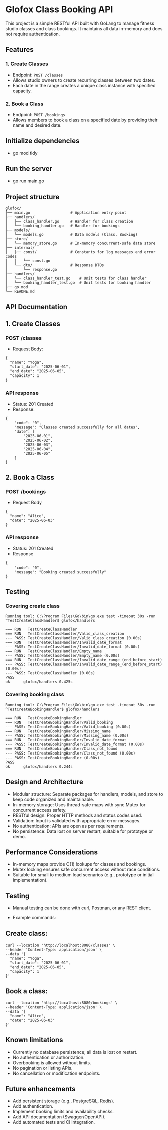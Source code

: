 # Glofox Class Booking API

This project is a simple RESTful API built with GoLang to manage fitness studio classes and class bookings. It maintains all data in-memory and does not require authentication.

## Features

### 1. Create Classes

- Endpoint: `POST /classes`
- Allows studio owners to create recurring classes between two dates.
- Each date in the range creates a unique class instance with specified capacity.

### 2. Book a Class

- Endpoint: `POST /bookings`
- Allows members to book a class on a specified date by providing their name and desired date.

## Initialize dependencies

- go mod tidy

## Run the server

- go run main.go

## Project structure

```
glofox/
├── main.go                  # Application entry point
├── handlers/
│   ├── class_handler.go     # Handler for class creation
│   └── booking_handler.go   # Handler for bookings
├── models/
│   └── models.go            # Data models (Class, Booking)
├── store/
│   └── memory_store.go      # In-memory concurrent-safe data store
├── internal/
│   ├── const/               # Constants for log messages and error codes
│   │   └── const.go
│   └── dto/                 # Response DTOs
│       └── response.go
├── handlers/
│   └── class_handler_test.go    # Unit tests for class handler
│   └── booking_handler_test.go  # Unit tests for booking handler
├── go.mod
└── README.md

```

## API Documentation

## 1. Create Classes

### POST /classes

- Request Body: 
```
{
  "name": "Yoga",
  "start_date": "2025-06-01",
  "end_date": "2025-06-05",
  "capacity": 1
}
```

### API response

- Status: 201 Created
- Response: 
```
{
    "code": "0",
    "message": "Classes created successfully for all dates",
    "date": [
        "2025-06-01",
        "2025-06-02",
        "2025-06-03",
        "2025-06-04",
        "2025-06-05"
    ]
}
```

## 2. Book a Class

### POST /bookings

- Request Body 
```
{
  "name": "Alice",
  "date": "2025-06-03"
}
```

### API response

- Status: 201 Created
- Response
```
{
    "code": "0",
    "message": "Booking created successfully"
}
```

## Testing
### Covering create class

```
Running tool: C:\Program Files\Go\bin\go.exe test -timeout 30s -run ^TestCreateClassHandler$ glofox/handlers

=== RUN   TestCreateClassHandler
=== RUN   TestCreateClassHandler/Valid_class_creation
--- PASS: TestCreateClassHandler/Valid_class_creation (0.00s)
=== RUN   TestCreateClassHandler/Invalid_date_format
--- PASS: TestCreateClassHandler/Invalid_date_format (0.00s)
=== RUN   TestCreateClassHandler/Empty_name
--- PASS: TestCreateClassHandler/Empty_name (0.00s)
=== RUN   TestCreateClassHandler/Invalid_date_range_(end_before_start)
--- PASS: TestCreateClassHandler/Invalid_date_range_(end_before_start) (0.00s)
--- PASS: TestCreateClassHandler (0.00s)
PASS
ok      glofox/handlers 0.425s
```

### Covering booking class

```
Running tool: C:\Program Files\Go\bin\go.exe test -timeout 30s -run ^TestCreateBookingHandler$ glofox/handlers

=== RUN   TestCreateBookingHandler
=== RUN   TestCreateBookingHandler/Valid_booking
--- PASS: TestCreateBookingHandler/Valid_booking (0.00s)
=== RUN   TestCreateBookingHandler/Missing_name
--- PASS: TestCreateBookingHandler/Missing_name (0.00s)
=== RUN   TestCreateBookingHandler/Invalid_date_format
--- PASS: TestCreateBookingHandler/Invalid_date_format (0.00s)
=== RUN   TestCreateBookingHandler/Class_not_found
--- PASS: TestCreateBookingHandler/Class_not_found (0.00s)
--- PASS: TestCreateBookingHandler (0.00s)
PASS
ok      glofox/handlers 0.244s
```

## Design and Architecture

- Modular structure: Separate packages for handlers, models, and store to keep code organized and maintainable.
- In-memory storage: Uses thread-safe maps with sync.Mutex for concurrent access safety.
- RESTful design: Proper HTTP methods and status codes used.
- Validation: Input is validated with appropriate error messages.
- No authentication: APIs are open as per requirements.
- No persistence: Data lost on server restart, suitable for prototype or demo.

## Performance Considerations

- In-memory maps provide O(1) lookups for classes and bookings.
- Mutex locking ensures safe concurrent access without race conditions.
- Suitable for small to medium load scenarios (e.g., prototype or initial implementation).

## Testing

- Manual testing can be done with curl, Postman, or any REST client.

- Example commands:

## Create class: 
```
curl --location 'http://localhost:8080/classes' \
--header 'Content-Type: application/json' \
--data '{
  "name": "Yoga",
  "start_date": "2025-06-01",
  "end_date": "2025-06-05",
  "capacity": 1
}'
```

## Book a class:
```
curl --location 'http://localhost:8080/bookings' \
--header 'Content-Type: application/json' \
--data '{
  "name": "Alice",
  "date": "2025-06-03"
}'
```

## Known limitations 

- Currently no database persistence; all data is lost on restart.
- No authentication or authorization.
- Overbooking is allowed without limits.
- No pagination or listing APIs.
- No cancellation or modification endpoints.

## Future enhancements

- Add persistent storage (e.g., PostgreSQL, Redis).
- Add authentication.
- Implement booking limits and availability checks.
- Add API documentation (Swagger/OpenAPI).
- Add automated tests and CI integration.